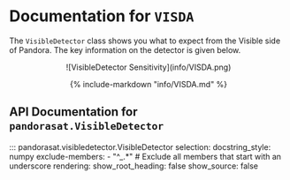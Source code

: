 # Documentation for `VISDA`

The `VisibleDetector` class shows you what to expect from the Visible side of Pandora. The key information on the detector is given below.

<center>
![VisibleDetector Sensitivity](info/VISDA.png)

{%
   include-markdown "info/VISDA.md"
%}
</center>

## API Documentation for `pandorasat.VisibleDetector`

::: pandorasat.visibledetector.VisibleDetector
    selection:
      docstring_style: numpy
      exclude-members:
        - "^_.*"  # Exclude all members that start with an underscore
    rendering:
      show_root_heading: false
      show_source: false
